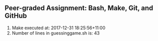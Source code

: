 ## Peer-graded Assignment: Bash, Make, Git, and GitHub

1. Make executed at: 2017-12-31 18:25:56+11:00
2. Number of lines in guessinggame.sh is: 43